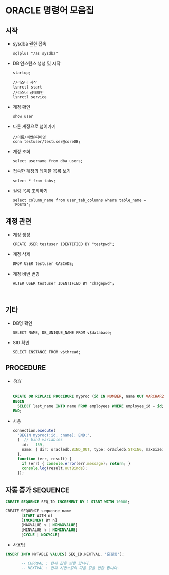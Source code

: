 # ORACLE 명령어 모음집

## 시작

- sysdba 권한 접속

  ```
  sqlplus "/as sysdba"
  ```

- DB 인스턴스 생성 및 시작

  ```
  startup;
  
  //리스너 시작
  lsnrctl start
  //리스너 상태확인
  lsnrctl service
  ```

- 계정 확인

  ```
  show user
  ```

- 다른 계정으로 넘어가기

  ```
  //이름/비번@디비명
  conn testuser/testuser@coreDB;
  ```

- 계정 조회

  ```
  select username from dba_users;
  ```

- 접속한 계정의 테이블 목록 보기

  ```
  select * from tabs;
  ```

- 컬럼 목록 조회하기

  ```
  select column_name from user_tab_columns where table_name = 'POSTS'; 
  ```

  

## 계정 관련

- 계정 생성

  ```
  CREATE USER testuser IDENTIFIED BY "testpwd";
  ```

- 계정 삭제

  ```
  DROP USER testuser CASCADE;
  ```

- 계정 비번 변경

  ```
  ALTER USER testuser IDENTIFIED BY "chagepwd";
  ```

  ​

## 기타

- DB명 확인

  ```
  SELECT NAME, DB_UNIQUE_NAME FROM v$database;
  ```

- SID 확인

  ```
  SELECT INSTANCE FROM v$thread;
  ```



## PROCEDURE

- ###### 정의

  ```sql
  CREATE OR REPLACE PROCEDURE myproc (id IN NUMBER, name OUT VARCHAR2) AS 
  BEGIN 
  	SELECT last_name INTO name FROM employees WHERE employee_id = id; 
  END;
  ```

  

- 사용

  ```typescript
  connection.execute(
    "BEGIN myproc(:id, :name); END;",
    {  // bind variables
      id:   159,
      name: { dir: oracledb.BIND_OUT, type: oracledb.STRING, maxSize: 40 },
    },
    function (err, result) {
      if (err) { console.error(err.message); return; }
      console.log(result.outBinds);
    });
  ```



## 자동 증가 SEQUENCE

```sql
CREATE SEQUENCE SEQ_ID INCREMENT BY 1 START WITH 10000;
```

```sql
CREATE SEQUENCE sequence_name 
       [START WITH n]
       [INCREMENT BY n]
       [MAXVALUE n | NOMAXVALUE]
       [MINVALUE n | NOMINVALUE]
       [CYCLE | NOCYCLE]
```

- 사용법

```sql
INSERT INTO MYTABLE VALUES( SEQ_ID.NEXTVAL, '홍길동');

       -- CURRVAL : 현재 값을 반환 합니다.
       -- NEXTVAL : 현재 시퀀스값의 다음 값을 반환 합니다.
```

